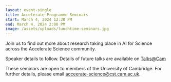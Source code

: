 ```yaml
---
layout: event-single
title: Accelerate Programme Seminars
start: March 4, 2024 12:30 PM
end: March 4, 2024 2:00 PM
image: /assets/uploads/lunchtime-seminars.jpg
---
```

J﻿oin us to find out more about research taking place in AI for Science across the Accelerate Science community. 

S﻿peaker details to follow. Details of future talks are available on [Talks@Cam](https://talks.cam.ac.uk/show/index/112540c)

T﻿hese seminars are open to members of the University of Cambridge. For further details, please email acceerate-science@cst.cam.ac.uk.
